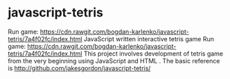 # javascript-tetris
Run game: https://cdn.rawgit.com/bogdan-karlenko/javascript-tetris/7a4f02fc/index.html
JavaScript written interactive tetris game 
Run game: https://cdn.rawgit.com/bogdan-karlenko/javascript-tetris/7a4f02fc/index.html
This project involves development of tetris game from the very beginning using JavaScript and HTML <canvas>.
The basic reference is http://github.com/jakesgordon/javascript-tetris/
